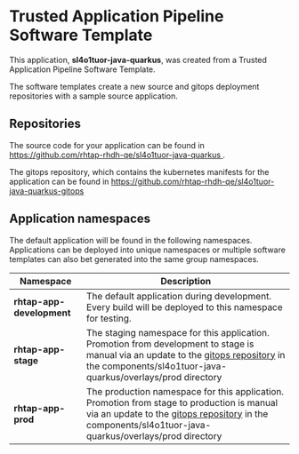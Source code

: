 # Trusted Application Pipeline Software Template

This application, **sl4o1tuor-java-quarkus**, was created from a Trusted Application Pipeline Software Template.

The software templates create a new source and gitops deployment repositories with a sample source application. 

## Repositories

The source code for your application can be found in [https://github.com/rhtap-rhdh-qe/sl4o1tuor-java-quarkus ](https://github.com/rhtap-rhdh-qe/sl4o1tuor-java-quarkus ).
 
The gitops repository, which contains the kubernetes manifests for the application can be found in 
[https://github.com/rhtap-rhdh-qe/sl4o1tuor-java-quarkus-gitops ](https://github.com/rhtap-rhdh-qe/sl4o1tuor-java-quarkus-gitops ) 

## Application namespaces 

The default application will be found in the following namespaces. Applications can be deployed into unique namespaces or multiple software templates can also bet generated into the same group namespaces.  

|  Namespace   |  Description   |  
| -------- | -------- |   
| **rhtap-app-development** | The default application during development. Every build will be deployed to this namespace for testing. | 
| **rhtap-app-stage** | The staging namespace for this application. Promotion from development to stage is manual via an update to the [gitops repository](https://github.com/rhtap-rhdh-qe/sl4o1tuor-java-quarkus-gitops ) in the components/sl4o1tuor-java-quarkus/overlays/prod directory |  
| **rhtap-app-prod** | The production namespace for this application. Promotion from stage to production is manual via an update to the [gitops repository](https://github.com/rhtap-rhdh-qe/sl4o1tuor-java-quarkus-gitops ) in the components/sl4o1tuor-java-quarkus/overlays/prod directory | 
